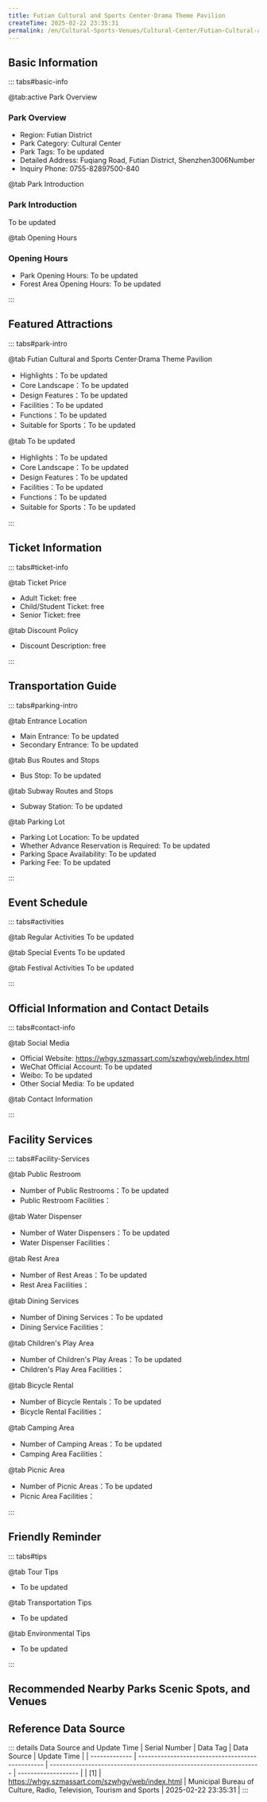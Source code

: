 ```yaml
---
title: Futian Cultural and Sports Center·Drama Theme Pavilion
createTime: 2025-02-22 23:35:31
permalink: /en/Cultural-Sports-Venues/Cultural-Center/Futian-Cultural-and-Sports-Center·Drama-Theme-Pavilion/
---
```



<script setup>
import ImageSwiper from '/.vuepress/theme/components/ImageSwiper.vue'
// 轮播图数据
const swiperItems = [
    {
                link: 'https://szmassart.oss-cn-hangzhou.aliyuncs.com/szwhgy/szwhgy/H5/20221019095736N9lqUzG9vgCHp3pi7ZVO_750_500.jpg',
                title: 'Futian Cultural and Sports Center·Drama Theme Pavilion',
                description: 'To be updated...',
                author: 'Municipal Bureau of Culture, Radio, Television, Tourism and Sports',
                date: '2025/02/23'
                },
  {
                link: 'https://szmassart.oss-cn-hangzhou.aliyuncs.com/szwhgy/szwhgy/H5/20221019095736N9lqUzG9vgCHp3pi7ZVO_750_500.jpg',
                title: 'Futian Cultural and Sports Center·Drama Theme Pavilion',
                description: 'To be updated...',
                author: 'Municipal Bureau of Culture, Radio, Television, Tourism and Sports',
                date: '2025/02/23'
                }
]
// 配置项
const swiperConfig = {
  height: 500,
  showInfo: true
}
</script>
<!-- 轮播图组件 -->
<ImageSwiper :items="swiperItems" :config="swiperConfig" />



## Basic Information

::: tabs#basic-info

@tab:active Park Overview
### Park Overview
- Region: Futian District
- Park Category: Cultural Center
- Park Tags: To be updated
- Detailed Address: Fuqiang Road, Futian District, Shenzhen3006Number
- Inquiry Phone: 0755-82897500-840

@tab Park Introduction
### Park Introduction
To be updated

@tab Opening Hours
### Opening Hours
- Park Opening Hours: To be updated
- Forest Area Opening Hours: To be updated

:::

## Featured Attractions

::: tabs#park-intro

@tab Futian Cultural and Sports Center·Drama Theme Pavilion
<ImageCard
image="https://szmassart.oss-cn-hangzhou.aliyuncs.com/szwhgy/szwhgy/H5/20221019095736N9lqUzG9vgCHp3pi7ZVO_750_500.jpg"
    title="Futian Cultural and Sports Center·Drama Theme Pavilion"
    description="To be updated"
    date=""
    author="Municipal Bureau of Culture, Radio, Television, Tourism and Sports"
/>


- Highlights：To be updated
- Core Landscape：To be updated
- Design Features：To be updated
- Facilities：To be updated
- Functions：To be updated
- Suitable for Sports：To be updated

@tab To be updated
<ImageCard
image="https://szmassart.oss-cn-hangzhou.aliyuncs.com/szwhgy/szwhgy/H5/20221019095736N9lqUzG9vgCHp3pi7ZVO_750_500.jpg"
    title="Futian Cultural and Sports Center·Drama Theme Pavilion"
    description="To be updated"
    date=""
    author="Municipal Bureau of Culture, Radio, Television, Tourism and Sports"
/>


- Highlights：To be updated
- Core Landscape：To be updated
- Design Features：To be updated
- Facilities：To be updated
- Functions：To be updated
- Suitable for Sports：To be updated

:::

## Ticket Information

::: tabs#ticket-info

@tab Ticket Price
- Adult Ticket: free
- Child/Student Ticket: free
- Senior Ticket: free

@tab Discount Policy
- Discount Description: free

:::

## Transportation Guide

::: tabs#parking-intro

@tab Entrance Location
- Main Entrance: To be updated
- Secondary Entrance: To be updated

@tab Bus Routes and Stops
- Bus Stop: To be updated

@tab Subway Routes and Stops
- Subway Station: To be updated

@tab Parking Lot
- Parking Lot Location: To be updated
- Whether Advance Reservation is Required: To be updated
- Parking Space Availability: To be updated
- Parking Fee: To be updated

:::

## Event Schedule

::: tabs#activities

@tab Regular Activities
To be updated

@tab Special Events
To be updated

@tab Festival Activities
To be updated

:::

## Official Information and Contact Details

::: tabs#contact-info

@tab Social Media
- Official Website: https://whgy.szmassart.com/szwhgy/web/index.html
- WeChat Official Account: To be updated
- Weibo: To be updated
- Other Social Media: To be updated

@tab Contact Information

:::

## Facility Services

::: tabs#Facility-Services

@tab Public Restroom
- Number of Public Restrooms：To be updated
- Public Restroom Facilities：

@tab Water Dispenser
- Number of Water Dispensers：To be updated
- Water Dispenser Facilities：

@tab Rest Area
- Number of Rest Areas：To be updated
- Rest Area Facilities：

@tab Dining Services
- Number of Dining Services：To be updated
- Dining Service Facilities：

@tab Children's Play Area
- Number of Children's Play Areas：To be updated
- Children's Play Area Facilities：

@tab Bicycle Rental
- Number of Bicycle Rentals：To be updated
- Bicycle Rental Facilities：

@tab Camping Area
- Number of Camping Areas：To be updated
- Camping Area Facilities：

@tab Picnic Area
- Number of Picnic Areas：To be updated
- Picnic Area Facilities：

:::

## Friendly Reminder

::: tabs#tips

@tab Tour Tips
- To be updated

@tab Transportation Tips
- To be updated

@tab Environmental Tips
- To be updated

:::

## Recommended Nearby Parks Scenic Spots, and Venues

<CardGrid>
  <ImageCard
        image="http://www.sz.gov.cn/img/4/4097/4097242/11116974.jpg"
        title="Baoan District Cultural Center"
        description="Bao'an District Cultural Center was formerly known as Bao'an District Mass Culture and Art Center. The upgrade and renovation project was launched in May 2018. After the upgrade, it formed 'Bao'an 1990' (library, cultural center, and concert hall) together with the concert hall and Bao'an Library Children's Branch. Bao'an District Cultural Center is equipped with 10 business categories including dance, music, drama, folk art, fine arts, calligraphy, photography, literature, theoretical research, intangible cultural heritage and network digital services, and has opened WeChat public accounts and public cultural cloud services. Bao'an District Cultural Center undertakes tasks such as popular cultural and artistic guidance and training, public welfare mass cultural activities, guidance on the creation of mass literary and artistic works, and protection and inheritance of intangible cultural heritage. It mainly plays the role of a frontier position and display window for mass culture in grassroots public cultural services."
        href="/en/Cultural-Sports-Venues/Cultural-Center/Bao'an-District-Cultural-Center/"
        author="To be updated"
        date="2025/01/02"
      />
      <ImageCard
        image="http://www.sz.gov.cn/img/4/4097/4097242/11116974.jpg"
        title="Baoan District Cultural Center"
        description="Bao'an District Cultural Center was formerly known as Bao'an District Mass Culture and Art Center. The upgrade and renovation project was launched in May 2018. After the upgrade, it formed 'Bao'an 1990' (library, cultural center, and concert hall) together with the concert hall and Bao'an Library Children's Branch. Bao'an District Cultural Center is equipped with 10 business categories including dance, music, drama, folk art, fine arts, calligraphy, photography, literature, theoretical research, intangible cultural heritage and network digital services, and has opened WeChat public accounts and public cultural cloud services. Bao'an District Cultural Center undertakes tasks such as popular cultural and artistic guidance and training, public welfare mass cultural activities, guidance on the creation of mass literary and artistic works, and protection and inheritance of intangible cultural heritage. It mainly plays the role of a frontier position and display window for mass culture in grassroots public cultural services."
        href="/en/Cultural-Sports-Venues/Cultural-Center/Bao'an-District-Cultural-Center/"
        author="To be updated"
        date="2025/01/02"
      />
    </CardGrid>


## Reference Data Source

::: details Data Source and Update Time
| Serial Number | Data Tag                                         | Data Source                                                        | Update Time         |
| ------------- | ------------------------------------------------ | ------------------------------------------------------------------ | ------------------- |
| [1]           | https://whgy.szmassart.com/szwhgy/web/index.html | Municipal Bureau of Culture, Radio, Television, Tourism and Sports | 2025-02-22 23:35:31 |
:::

